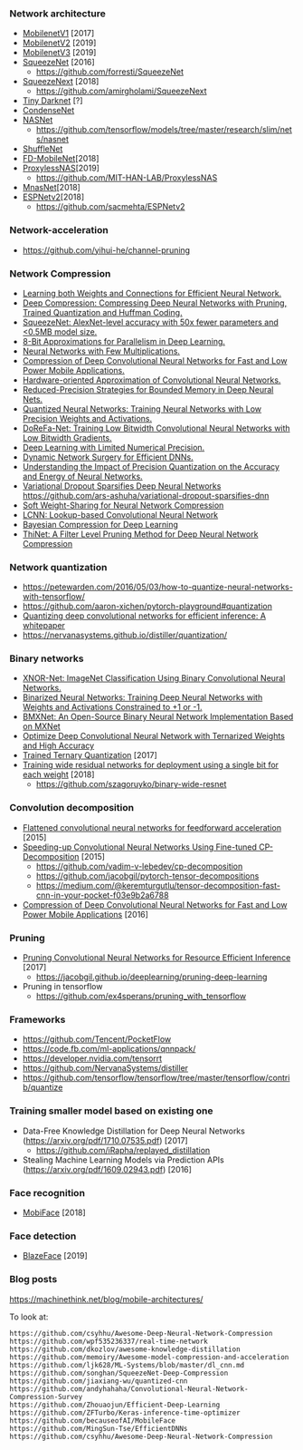 ### Network architecture
- [MobilenetV1](https://arxiv.org/pdf/1704.04861.pdf) [2017]
- [MobilenetV2](https://arxiv.org/pdf/1801.04381.pdf) [2019]
- [MobilenetV3](https://arxiv.org/pdf/1905.02244.pdf) [2019]
- [SqueezeNet](https://arxiv.org/pdf/1602.07360.pdf) [2016]
  + https://github.com/forresti/SqueezeNet
- [SqueezeNext](https://arxiv.org/pdf/1803.10615.pdf) [2018]
  + https://github.com/amirgholami/SqueezeNext
- [Tiny Darknet](https://pjreddie.com/darknet/tiny-darknet/) [?]
- [CondenseNet](https://arxiv.org/pdf/1711.09224.pdf)
- [NASNet](https://arxiv.org/pdf/1707.07012.pdf)
  + https://github.com/tensorflow/models/tree/master/research/slim/nets/nasnet
- [ShuffleNet](https://arxiv.org/pdf/1707.01083.pdf)
- [FD-MobileNet](https://arxiv.org/pdf/1802.03750.pdf)[2018]
- [ProxylessNAS](https://openreview.net/pdf?id=HylVB3AqYm)[2019]
  + https://github.com/MIT-HAN-LAB/ProxylessNAS
- [MnasNet](https://arxiv.org/pdf/1807.11626.pdf)[2018]
- [ESPNetv2](https://arxiv.org/pdf/1811.11431.pdf)[2018]
  + https://github.com/sacmehta/ESPNetv2

### Network-acceleration
- https://github.com/yihui-he/channel-pruning

### Network Compression
- [Learning both Weights and Connections for Efficient Neural Network.](https://arxiv.org/pdf/1506.02626.pdf)
- [Deep Compression: Compressing Deep Neural Networks with Pruning, Trained Quantization and Huffman Coding.](http://arxiv.org/abs/1510.00149)
- [SqueezeNet: AlexNet-level accuracy with 50x fewer parameters and <0.5MB model size.](http://arxiv.org/abs/1602.07360)
- [8-Bit Approximations for Parallelism in Deep Learning.](http://arxiv.org/abs/1511.04561)
- [Neural Networks with Few Multiplications.](https://arxiv.org/abs/1510.03009)
- [Compression of Deep Convolutional Neural Networks for Fast and Low Power Mobile Applications.](http://arxiv.org/abs/1511.06530) 
- [Hardware-oriented Approximation of Convolutional Neural Networks.](https://arxiv.org/abs/1604.03168)
- [Reduced-Precision Strategies for Bounded Memory in Deep Neural Nets.](https://arxiv.org/abs/1511.05236)
- [Quantized Neural Networks: Training Neural Networks with Low Precision Weights and Activations.](http://arxiv.org/abs/1609.07061)
- [DoReFa-Net: Training Low Bitwidth Convolutional Neural Networks with Low Bitwidth Gradients.](http://arxiv.org/abs/1606.06160)
- [Deep Learning with Limited Numerical Precision.](https://arxiv.org/abs/1502.02551)
- [Dynamic Network Surgery for Efficient DNNs.](http://arxiv.org/abs/1608.04493)
- [Understanding the Impact of Precision Quantization on the Accuracy and Energy of Neural Networks.](https://arxiv.org/abs/1612.03940) 
- [Variational Dropout Sparsifies Deep Neural Networks](https://arxiv.org/pdf/1701.05369.pdf) https://github.com/ars-ashuha/variational-dropout-sparsifies-dnn
- [Soft Weight-Sharing for Neural Network Compression](https://arxiv.org/pdf/1702.04008.pdf)
- [LCNN: Lookup-based Convolutional Neural Network](https://arxiv.org/pdf/1611.06473.pdf)
- [Bayesian Compression for Deep Learning](https://arxiv.org/pdf/1705.08665.pdf)
- [ThiNet: A Filter Level Pruning Method for Deep Neural Network Compression](https://github.com/Roll920/ThiNet)

### Network quantization
- https://petewarden.com/2016/05/03/how-to-quantize-neural-networks-with-tensorflow/
- https://github.com/aaron-xichen/pytorch-playground#quantization
- [Quantizing deep convolutional networks for
efficient inference: A whitepaper](https://arxiv.org/pdf/1806.08342.pdf)
- https://nervanasystems.github.io/distiller/quantization/

### Binary networks
- [XNOR-Net: ImageNet Classification Using Binary Convolutional Neural Networks.](http://arxiv.org/abs/1603.05279)
- [Binarized Neural Networks: Training Deep Neural Networks with Weights and Activations Constrained to +1 or -1.](http://arxiv.org/abs/1602.02830)
- [BMXNet: An Open-Source Binary Neural Network Implementation Based on MXNet](https://github.com/hpi-xnor/BMXNet)
- [Optimize Deep Convolutional Neural Network with Ternarized Weights and High Accuracy](https://arxiv.org/pdf/1807.07948.pdf)
- [Trained Ternary Quantization](https://arxiv.org/pdf/1612.01064.pdf) [2017]
- [Training wide residual networks for deployment using a single bit for each weight](https://arxiv.org/pdf/1802.08530.pdf) [2018]
    + https://github.com/szagoruyko/binary-wide-resnet
    
### Convolution decomposition
- [Flattened convolutional neural networks for feedforward acceleration](https://arxiv.org/pdf/1412.5474.pdf) [2015]
- [Speeding-up Convolutional Neural Networks Using Fine-tuned CP-Decomposition](https://arxiv.org/pdf/1412.6553.pdf) [2015]
    + https://github.com/vadim-v-lebedev/cp-decomposition
    + https://github.com/jacobgil/pytorch-tensor-decompositions
    + https://medium.com/@keremturgutlu/tensor-decomposition-fast-cnn-in-your-pocket-f03e9b2a6788
- [Compression of Deep Convolutional Neural Networks for Fast and Low Power Mobile Applications](https://arxiv.org/pdf/1511.06530.pdf) [2016]

### Pruning
- [Pruning Convolutional Neural Networks for Resource Efficient Inference](https://arxiv.org/pdf/1611.06440.pdf) [2017]
    + https://jacobgil.github.io/deeplearning/pruning-deep-learning
- Pruning in tensorflow
    + https://github.com/ex4sperans/pruning_with_tensorflow

### Frameworks
- https://github.com/Tencent/PocketFlow
- https://code.fb.com/ml-applications/qnnpack/
- https://developer.nvidia.com/tensorrt
- https://github.com/NervanaSystems/distiller
- https://github.com/tensorflow/tensorflow/tree/master/tensorflow/contrib/quantize

### Training smaller model based on existing one
- Data-Free Knowledge Distillation for Deep Neural Networks (https://arxiv.org/pdf/1710.07535.pdf) [2017]
  + https://github.com/iRapha/replayed_distillation
- Stealing Machine Learning Models via Prediction APIs (https://arxiv.org/pdf/1609.02943.pdf) [2016]

### Face recognition
- [MobiFace](https://arxiv.org/pdf/1811.11080.pdf) [2018]

### Face detection
- [BlazeFace](https://arxiv.org/pdf/1907.05047.pdf) [2019]

### Blog posts
https://machinethink.net/blog/mobile-architectures/

To look at:
~~~
https://github.com/csyhhu/Awesome-Deep-Neural-Network-Compression
https://github.com/wpf535236337/real-time-network
https://github.com/dkozlov/awesome-knowledge-distillation
https://github.com/memoiry/Awesome-model-compression-and-acceleration
https://github.com/ljk628/ML-Systems/blob/master/dl_cnn.md
https://github.com/songhan/SqueezeNet-Deep-Compression
https://github.com/jiaxiang-wu/quantized-cnn
https://github.com/andyhahaha/Convolutional-Neural-Network-Compression-Survey
https://github.com/Zhouaojun/Efficient-Deep-Learning
https://github.com/ZFTurbo/Keras-inference-time-optimizer
https://github.com/becauseofAI/MobileFace
https://github.com/MingSun-Tse/EfficientDNNs
https://github.com/csyhhu/Awesome-Deep-Neural-Network-Compression
~~~
